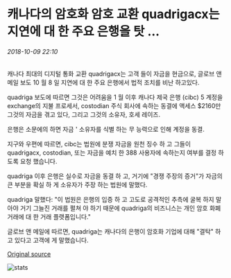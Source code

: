 # 캐나다의 암호화 암호 교환 quadrigacx는 지연에 대 한 주요 은행을 탓 ...

###### 2018-10-09 22:10

캐나다 최대의 디지털 통화 교환 quadrigacx는 고객 들이 자금을 현금으로, 글로브 앤 메일 보도 10 월 8 일 지연에 대 한 주요 은행에서 법적 조치를 비난 하고있다.

quadriga 보도에 따르면 그것은 어려움을 1 월 이후 캐나다 제국 은행 (cibc) 5 계정을 exchange의 지불 프로세서, costodian 주식 회사에 속하는 동결에 액세스 $2160만 그것의 자금을 겪고 있다, 그리고 그것의 소유자, 호세 레이즈.

은행은 소문에의 하면 자금 ' 소유자를 식별 하는 무 능력으로 인해 계정을 동결.

지구와 우편에 따르면, cibc는 법원에 분쟁 자금을 원천 징수 하 고 그들이 quadrigacx, costodian, 또는 자금을 예치 한 388 사용자에 속하는지 여부를 결정 하도록 요청 했습니다.

quadriga 이후 은행은 실수로 자금을 동결 하 고, 거기에 "경쟁 주장의 증거"가 자금의 큰 부분을 확실 하 게 소유자가 주장 하는 법원에 말했다.

quadriga 말했다: "이 법원은 은행의 입증 하 고 고도로 공격적인 추측에 굴복 하지 말아야 거기 그늘진 거래를 펼쳐 야 하기 때문에 quadriga의 비즈니스는 개인 암호 화폐 거래에 대 한 거래 플랫폼입니다."

글로브 앤 메일에 따르면, quadriga는 캐나다의 은행이 암호화 기업에 대해 "결탁" 하 고 있다고 고객에 게 말했습니다.

[Original source](https://cointelegraph.com/news/canadian-crypto-crypto-exchange-quadrigacx-blames-major-bank-for-delays)

![stats](https://c.statcounter.com/11760860/0/a89fa40b/1/ "stats")